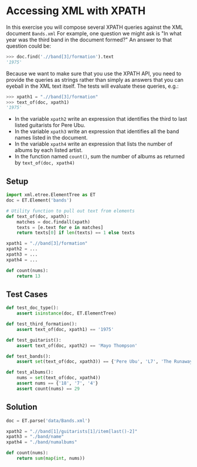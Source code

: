 # Accessing XML with XPATH

In this exercise you will compose several XPATH queries against the XML document `Bands.xml`  For example, one question we might ask is "In what year was the third band in the document formed?"  An answer to that question could be:

```python
>>> doc.find('.//band[3]/formation').text
'1975'
```

Because we want to make sure that you use the XPATH API, you need to provide the queries as strings rather than simply as answers that you can eyeball in the XML text itself.  The tests will evaluate these queries, e.g.:

```python
>>> xpath1 = ".//band[3]/formation"
>>> text_of(doc, xpath1)
'1975'
```

* In the variable `xpath2` write an expression that identifies the third to last listed guitarists for Pere Ubu.
* In the variable `xpath3` write an expression that identifies all the band names listed in the document.
* In the variable `xpath4` write an expression that lists the number of albums by each listed artist.
* In the function named `count()`, sum the number of albums as returned by `text_of(doc, xpath4)`


## Setup
```python
import xml.etree.ElementTree as ET
doc = ET.Element('bands')

# Utility function to pull out text from elements
def text_of(doc, xpath):
    matches = doc.findall(xpath)
    texts = [e.text for e in matches]
    return texts[0] if len(texts) == 1 else texts

xpath1 = ".//band[3]/formation"
xpath2 = ...
xpath3 = ...
xpath4 = ...

def count(nums):
    return 13
```

## Test Cases
```python
def test_doc_type():
    assert isinstance(doc, ET.ElementTree)
```

```python
def test_third_formation():
    assert text_of(doc, xpath1) == '1975'

```

```python
def test_guitarist():
    assert text_of(doc, xpath2) == 'Mayo Thompson'
```

```python
def test_bands():
    assert set(text_of(doc, xpath3)) == {'Pere Ubu', 'L7', 'The Runaways'}
```

```python
def test_albums():
    nums = set(text_of(doc, xpath4))
    assert nums == {'18', '7', '4'}
    assert count(nums) == 29
```

## Solution
```python
doc = ET.parse('data/Bands.xml')

xpath2 = ".//band[1]/guitarists[1]/item[last()-2]"
xpath3 = "./band/name"
xpath4 = "./band/numalbums"

def count(nums):
    return sum(map(int, nums))
```